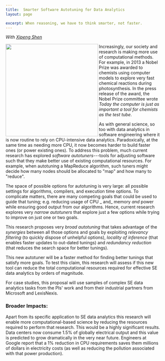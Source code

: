 ```yaml
---
title:  Smarter Software Autotuning for Data Analytics
layout: page

excerpt: When reasoning, we have to think smarter, not faster.
---
```


_With [Xipeng Shen](http://people.engr.ncsu.edu/xshen5/)_

<img align=left width=300
src="{{site.url}}/img/level_.pdf">

Increasingly, our society and research is making
more use of computational methods. For example, in
2013 a Nobel Prize was awarded to chemists using
computer models to explore very fast chemical
reactions during photosynthesis. In the press
release of the award, the Nobel Prize committee
wrote _Today the computer is just as important
a tool for chemists as the test tube_.

As with general science, so too with data analytics in software engineering
where it is now
routine to rely on CPU-intensive data analytics.
Paradoxically, at the same time as needing more CPU, it now becomes
harder to build faster ones (or power existing ones).  To address this
problem, much current research has explored _software
  autotuners_---tools for adjusting software such that they make
better use of existing computational resources. For example, when
autotuning a MapReduce algorithm, such tuners might decide how many
nodes should be allocated to "map" and how many to "reduce".

The space of possible options for autotuning is very large: all
possible settings for algorithms, compilers, and execution time
options.  To complicate matters, there are many competing goals that
could be used to guide that tuning; e.g. reducing usage of CPU 
_  and_ memory _and_ power while ensuring good output from our
algorithms.  Hence, current research explores very
_narrow autotuners_ that explore just a few options while trying to improve
on just one or two goals.

This research proposes very _broad autotuning_ that takes
advantage of the _synergies_ between all those options and goals by
exploiting _relevancy filtering_ (to quickly dispose of unhelpful
options), _locality of inference_ (that enables faster updates to
out-dated tunings) and _redundancy reduction_ (that reduces the
search space for better tunings).

This new autotuner will be a faster method for
finding better tunings that satisfy more goals.  To
test this claim, this research will assess if this
new tool can reduce the total computational
resources required for effective SE data analytics
by orders of magnitude. 

For case studies, this proposal will use samples
of complex SE data analytics tasks from the PIs' work
and from their industrial partners from Microsoft and LexisNexis.


### Broader Impacts:
Apart from its specific application to SE data analytics this research will enable more
computational-based science by reducing the resources required to perform that research. This
would be a highly significant results.
Data centers now consume 1.5% of globally electrical output and this value
is predicted to grow dramatically in the very near future.
Engineers at Google report that a 1%
reduction in CPU requirements saves them millions of
dollars in electricity costs (as well as
reducing the pollution associated with that power production). 

